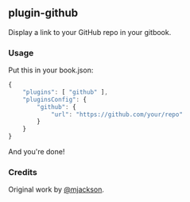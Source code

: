 


















































<extoc></extoc>

## plugin-github

Display a link to your GitHub repo in your gitbook.

### Usage

Put this in your book.json:

```js
{
    "plugins": [ "github" ],
    "pluginsConfig": {
        "github": {
            "url": "https://github.com/your/repo"
        }
    }
}
```

And you're done!

### Credits

Original work by [@mjackson](https://github.com/mjackson).

